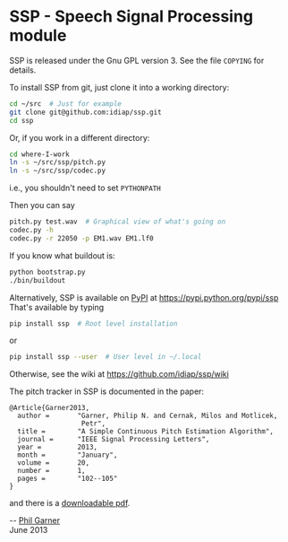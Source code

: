 # SSP - Speech Signal Processing module

SSP is released under the Gnu GPL version 3.  See the file `COPYING`
for details.

To install SSP from git, just clone it into a working directory:
```sh
cd ~/src  # Just for example
git clone git@github.com:idiap/ssp.git
cd ssp
```
Or, if you work in a different directory:
```sh
cd where-I-work
ln -s ~/src/ssp/pitch.py
ln -s ~/src/ssp/codec.py
```
i.e., you shouldn't need to set `PYTHONPATH`

Then you can say
```sh
pitch.py test.wav  # Graphical view of what's going on
codec.py -h
codec.py -r 22050 -p EM1.wav EM1.lf0
```

If you know what buildout is:
```sh
python bootstrap.py
./bin/buildout
```

Alternatively, SSP is available on
[PyPI](https://pypi.python.org/pypi) at
https://pypi.python.org/pypi/ssp  That's available by typing
```sh
pip install ssp  # Root level installation
```
or
```sh
pip install ssp --user  # User level in ~/.local
```

Otherwise, see the wiki at https://github.com/idiap/ssp/wiki

The pitch tracker in SSP is documented in the paper:
```
@Article{Garner2013,
  author =       "Garner, Philip N. and Cernak, Milos and Motlicek,
                  Petr",
  title =        "A Simple Continuous Pitch Estimation Algorithm",
  journal =      "IEEE Signal Processing Letters",
  year =         2013,
  month =        "January",
  volume =       20,
  number =       1,
  pages =        "102--105"
}
```
and there is a [downloadable
pdf](http://publications.idiap.ch/downloads/papers/2012/Garner_SPL_2012.pdf).

--
[Phil Garner](http://www.idiap.ch/~pgarner)  
June 2013
